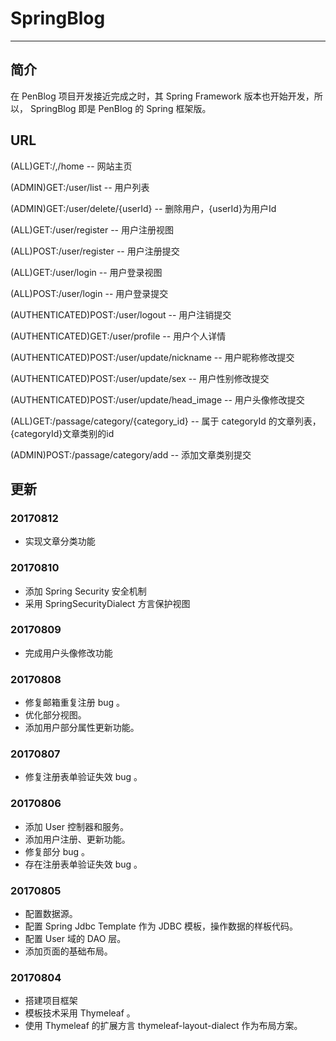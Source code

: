 # SpringBlog

****

## 简介
  在 PenBlog 项目开发接近完成之时，其 Spring Framework 
版本也开始开发，所以， SpringBlog 即是 PenBlog 的 
Spring 框架版。

## URL

  (ALL)GET:/,/home -- 网站主页
  
  
  (ADMIN)GET:/user/list -- 用户列表
  
  (ADMIN)GET:/user/delete/{userId} -- 删除用户，{userId}为用户Id
  
  (ALL)GET:/user/register -- 用户注册视图
  
  (ALL)POST:/user/register -- 用户注册提交
  
  (ALL)GET:/user/login -- 用户登录视图
  
  (ALL)POST:/user/login -- 用户登录提交
  
  (AUTHENTICATED)POST:/user/logout -- 用户注销提交
  
  (AUTHENTICATED)GET:/user/profile --  用户个人详情
  
  (AUTHENTICATED)POST:/user/update/nickname -- 用户昵称修改提交
  
  (AUTHENTICATED)POST:/user/update/sex -- 用户性别修改提交
  
  (AUTHENTICATED)POST:/user/update/head_image -- 用户头像修改提交
  
  
  (ALL)GET:/passage/category/{category_id}  -- 属于 categoryId 的文章列表，{categoryId}文章类别的id
  
  (ADMIN)POST:/passage/category/add -- 添加文章类别提交
  
## 更新

### 20170812
  * 实现文章分类功能

### 20170810
  * 添加 Spring Security 安全机制
  * 采用 SpringSecurityDialect 方言保护视图

### 20170809
  * 完成用户头像修改功能

### 20170808
  * 修复邮箱重复注册 bug 。
  * 优化部分视图。
  * 添加用户部分属性更新功能。

### 20170807
  * 修复注册表单验证失效 bug 。

### 20170806
  * 添加 User 控制器和服务。
  * 添加用户注册、更新功能。
  * 修复部分 bug 。
  * 存在注册表单验证失效 bug 。

### 20170805
  * 配置数据源。
  * 配置 Spring Jdbc Template 作为 JDBC 模板，操作数据的样板代码。
  * 配置 User 域的 DAO 层。
  * 添加页面的基础布局。

### 20170804
  * 搭建项目框架
  * 模板技术采用 Thymeleaf 。
  * 使用 Thymeleaf 的扩展方言 thymeleaf-layout-dialect 作为布局方案。